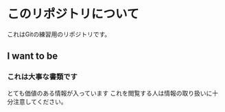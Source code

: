 # このリポジトリについて
これはGitの練習用のリポジトリです。

## I want to be 
### これは大事な書類です
とても価値のある情報が入っています
これを閲覧する人は情報の取り扱いに十分注意してください。
